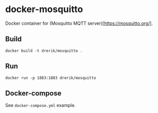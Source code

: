 # docker-mosquitto
Docker container for (Mosquitto MQTT server)[https://mosquitto.org/].

## Build
```
docker build -t drerik/mosquitto .
```

## Run
```
docker run -p 1883:1883 drerik/mosquitto
```

## Docker-compose
See `docker-compose.yml` example.